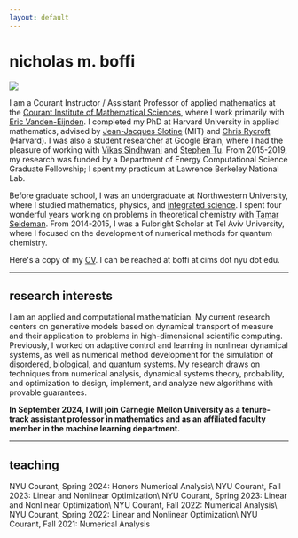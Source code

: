 ```yaml
---
layout: default
---
```

# nicholas m. boffi
<img src="../images/me_hammock.png" class="profile-pic">

I am a Courant Instructor / Assistant Professor of applied mathematics at the [Courant Institute of Mathematical Sciences](https://www.courant.nyu.edu/), where I work primarily with [Eric Vanden-Eijnden](https://wp.nyu.edu/courantinstituteofmathematicalsciences-eve2/). I completed my PhD at Harvard University in applied mathematics, advised by [Jean-Jacques Slotine](https://scholar.google.com/citations?user=TcREpMQAAAAJ&hl=en&oi=ao) (MIT) and [Chris Rycroft](https://scholar.google.com/citations?user=IS_xUuIAAAAJ&hl=en&oi=ao) (Harvard). I was also a student researcher at Google Brain, where I had the pleasure of working with [Vikas Sindhwani](https://vikas.sindhwani.org/) and [Stephen Tu](https://stephentu.github.io). From 2015-2019, my research was funded by a Department of Energy Computational Science Graduate Fellowship; I spent my practicum at Lawrence Berkeley National Lab.

Before graduate school, I was an undergraduate at Northwestern University, where I studied mathematics, physics, and [integrated science](https://isp.northwestern.edu/). I spent four wonderful years working on problems in theoretical chemistry with [Tamar Seideman](https://sites.northwestern.edu/seideman/). From 2014-2015, I was a Fulbright Scholar at Tel Aviv University, where I focused on the development of numerical methods for quantum chemistry.

Here's a copy of my [CV](../pdfs/boffi_cv_6_24.pdf). I can be reached at boffi at cims dot nyu dot edu.

---
## research interests
I am an applied and computational mathematician. My current research centers on generative models based on dynamical transport of measure and their application to problems in high-dimensional scientific computing. Previously, I worked on adaptive control and learning in nonlinear dynamical systems, as well as numerical method development for the simulation of disordered, biological, and quantum systems. My research draws on techniques from numerical analysis, dynamical systems theory, probability, and optimization to design, implement, and analyze new algorithms with provable guarantees.

**In September 2024, I will join Carnegie Mellon University as a tenure-track assistant professor in mathematics and as an affiliated faculty member in the machine learning department.**

---
## teaching
NYU Courant, Spring 2024: Honors Numerical Analysis\\
NYU Courant, Fall 2023: Linear and Nonlinear Optimization\\
NYU Courant, Spring 2023: Linear and Nonlinear Optimization\\
NYU Courant, Fall 2022:   Numerical Analysis\\
NYU Courant, Spring 2022: Linear and Nonlinear Optimization\\
NYU Courant, Fall 2021:   Numerical Analysis
